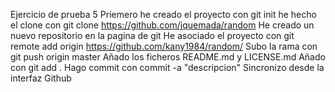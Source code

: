 Ejercicio de prueba 5
Priemero he creado el proyecto con git init
he hecho el clone con git clone https://github.com/jquemada/random
He creado un nuevo repositorio en la pagina de git
He asociado el proyecto con git remote add origin https://github.com/kany1984/random/
Subo la rama con git push origin master
Añado los ficheros README.md y LICENSE.md
Añado con git add .
Hago commit con commit -a "descripcion"
Sincronizo desde la interfaz Github